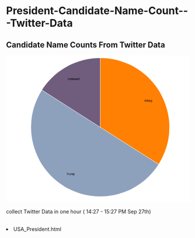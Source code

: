 # President-Candidate-Name-Count---Twitter-Data
<h2>Candidate Name Counts From Twitter Data</h2>

<p><img src="https://github.com/HUAZHEYINy/President-Candidate-Name-Count---Twitter-Data/blob/master/Result_Img.png"></p>

<p>collect Twitter Data in one hour ( 14:27 - 15:27 PM Sep 27th)</p>

</br>

<li>USA_President.html</li>
